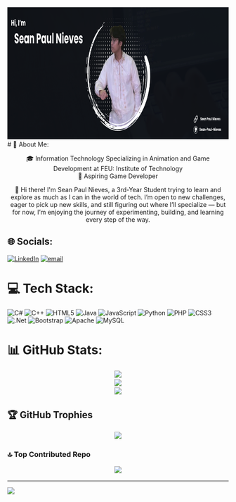 <img src="assets/GitHub Banner.png" alt="Banner Image of the GitHub Profile" height="300" width="900"/>
# 💫 About Me:
<p align="center"> 🎓 Information Technology Specializing in Animation and Game Development at FEU: Institute of Technology<br>🌱 Aspiring Game Developer </p>

<p align="center"> 📝 Hi there! I'm Sean Paul Nieves, a 3rd-Year Student trying to learn and explore as much as I can in the world of tech. I’m open to new challenges, eager to pick up new skills, and still figuring out where I’ll specialize — but for now, I’m enjoying the journey of experimenting, building, and learning every step of the way.</p>


## 🌐 Socials:
[![LinkedIn](https://img.shields.io/badge/LinkedIn-%230077B5.svg?logo=linkedin&logoColor=white)](https://linkedin.com/in/Sean-Paul-Nieves) [![email](https://img.shields.io/badge/Email-D14836?logo=gmail&logoColor=white)](mailto:snnieves@fit.edu.ph) 

# 💻 Tech Stack:
![C#](https://img.shields.io/badge/c%23-%23239120.svg?style=for-the-badge&logo=csharp&logoColor=white) ![C++](https://img.shields.io/badge/c++-%2300599C.svg?style=for-the-badge&logo=c%2B%2B&logoColor=white) ![HTML5](https://img.shields.io/badge/html5-%23E34F26.svg?style=for-the-badge&logo=html5&logoColor=white) ![Java](https://img.shields.io/badge/java-%23ED8B00.svg?style=for-the-badge&logo=openjdk&logoColor=white) ![JavaScript](https://img.shields.io/badge/javascript-%23323330.svg?style=for-the-badge&logo=javascript&logoColor=%23F7DF1E) ![Python](https://img.shields.io/badge/python-3670A0?style=for-the-badge&logo=python&logoColor=ffdd54) ![PHP](https://img.shields.io/badge/php-%23777BB4.svg?style=for-the-badge&logo=php&logoColor=white) ![CSS3](https://img.shields.io/badge/css3-%231572B6.svg?style=for-the-badge&logo=css3&logoColor=white) ![.Net](https://img.shields.io/badge/.NET-5C2D91?style=for-the-badge&logo=.net&logoColor=white) ![Bootstrap](https://img.shields.io/badge/bootstrap-%238511FA.svg?style=for-the-badge&logo=bootstrap&logoColor=white) ![Apache](https://img.shields.io/badge/apache-%23D42029.svg?style=for-the-badge&logo=apache&logoColor=white) ![MySQL](https://img.shields.io/badge/mysql-4479A1.svg?style=for-the-badge&logo=mysql&logoColor=white)
# 📊 GitHub Stats:
<div align="center">
<img src="https://github-readme-stats.vercel.app/api?username=Sean-Paul-Nieves&show_icons=true&theme=transparent"><br/>
<img src="https://nirzak-streak-stats.vercel.app/?user=Sean-Paul-Nieves&theme=transparent&hide_border=false"><br/>
<img src="https://github-readme-stats.vercel.app/api/top-langs/?username=Sean-Paul-Nieves&theme=transparent&hide_border=false&include_all_commits=true&count_private=false&layout=compact">
</div>

## 🏆 GitHub Trophies
<div align="center">
<img src="https://github-profile-trophy.vercel.app/?username=Sean-Paul-Nieves&theme=tokyonight&no-frame=true&no-bg=false&margin-w=4">
</div>

### 🔝 Top Contributed Repo
<div align="center">
<img src="https://github-contributor-stats.vercel.app/api?username=Sean-Paul-Nieves&limit=5&theme=transparent&combine_all_yearly_contributions=true">
</div>

---
[![](https://visitcount.itsvg.in/api?id=Sean-Paul-Nieves&icon=0&color=3)](https://visitcount.itsvg.in)

<!-- Proudly created with GPRM ( https://gprm.itsvg.in ) -->
